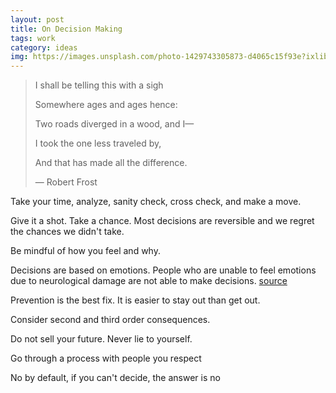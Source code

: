 ```yaml
---
layout: post
title: On Decision Making
tags: work
category: ideas 
img: https://images.unsplash.com/photo-1429743305873-d4065c15f93e?ixlib=rb-1.2.1&ixid=eyJhcHBfaWQiOjEyMDd9&auto=format&fit=crop&w=1494&q=80
---
```



> I shall be telling this with a sigh
> 
> Somewhere ages and ages hence:
> 
> Two roads diverged in a wood, and I—
> 
> I took the one less traveled by,
> 
> And that has made all the difference.
> 
> ― Robert Frost 
  

Take your time, analyze, sanity check, cross check, and make a move. 

Give it a shot. Take a chance. Most decisions are reversible and we regret the chances we didn't take. 

Be mindful of how you feel and why. 

Decisions are based on emotions. People who are unable to feel emotions due to neurological damage are not able to make decisions. [source](https://bigthink.com/experts-corner/decisions-are-emotional-not-logical-the-neuroscience-behind-decision-making)

Prevention is the best fix. It is easier to stay out than get out.

Consider second and third order consequences. 

Do not sell your future. Never lie to yourself.

Go through a process with people you respect

No by default, if you can't decide, the answer is no 
